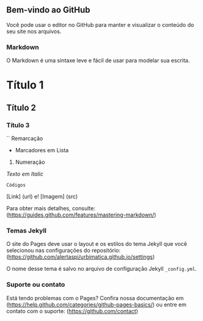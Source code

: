 ## Bem-vindo ao GitHub

Você pode usar o editor no GitHub para manter e visualizar o conteúdo do seu site nos arquivos.

### Markdown

O Markdown é uma sintaxe leve e fácil de usar para modelar sua escrita.

# Título 1
## Título 2
### Título 3

`` Remarcação

- Marcadores em Lista

1. Numeração

_Texto em Italic_ 

`Códigos`

[Link] (url) e! [Imagem] (src)

Para obter mais detalhes, consulte: (https://guides.github.com/features/mastering-markdown/)

### Temas Jekyll

O site do Pages deve usar o layout e os estilos do tema Jekyll que você selecionou nas configurações do repositório: (https://github.com/alertaspi/urbimatica.github.io/settings)

O nome desse tema é salvo no arquivo de configuração Jekyll `_config.yml`.

### Suporte ou contato

Está tendo problemas com o Pages? Confira nossa documentação em (https://help.github.com/categories/github-pages-basics/) ou entre em contato com o suporte: (https://github.com/contact)
